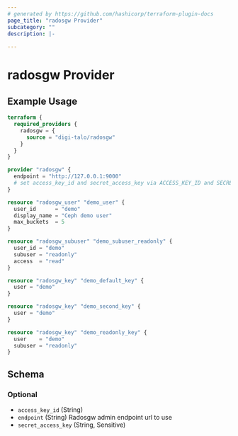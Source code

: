 ```yaml
---
# generated by https://github.com/hashicorp/terraform-plugin-docs
page_title: "radosgw Provider"
subcategory: ""
description: |-
  
---
```


# radosgw Provider



## Example Usage

```terraform
terraform {
  required_providers {
    radosgw = {
      source = "digi-talo/radosgw"
    }
  }
}

provider "radosgw" {
  endpoint = "http://127.0.0.1:9000"
  # set access_key_id and secret_access_key via ACCESS_KEY_ID and SECRET_ACCESS_KEY env variables
}

resource "radosgw_user" "demo_user" {
  user_id      = "demo"
  display_name = "Ceph demo user"
  max_buckets  = 5
}

resource "radosgw_subuser" "demo_subuser_readonly" {
  user_id = "demo"
  subuser = "readonly"
  access  = "read"
}

resource "radosgw_key" "demo_default_key" {
  user = "demo"
}

resource "radosgw_key" "demo_second_key" {
  user = "demo"
}

resource "radosgw_key" "demo_readonly_key" {
  user    = "demo"
  subuser = "readonly"
}
```

<!-- schema generated by tfplugindocs -->
## Schema

### Optional

- `access_key_id` (String)
- `endpoint` (String) Radosgw admin endpoint url to use
- `secret_access_key` (String, Sensitive)
